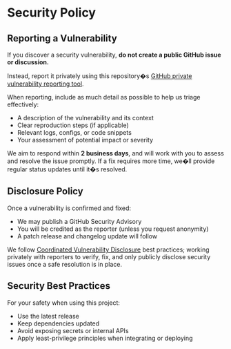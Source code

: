 ﻿# Security Policy

## Reporting a Vulnerability

If you discover a security vulnerability, **do not create a public GitHub issue or discussion.**

Instead, report it privately using this repository�s [GitHub private vulnerability reporting tool](https://github.com/soenneker/soenneker.cloudflare.attributes.require/security/advisories/new).

When reporting, include as much detail as possible to help us triage effectively:
- A description of the vulnerability and its context
- Clear reproduction steps (if applicable)
- Relevant logs, configs, or code snippets
- Your assessment of potential impact or severity

We aim to respond within **2 business days**, and will work with you to assess and resolve the issue promptly. If a fix requires more time, we�ll provide regular status updates until it�s resolved.

## Disclosure Policy

Once a vulnerability is confirmed and fixed:
- We may publish a GitHub Security Advisory
- You will be credited as the reporter (unless you request anonymity)
- A patch release and changelog update will follow

We follow [Coordinated Vulnerability Disclosure](https://vuls.cert.org/confluence/display/CVD) best practices; working privately with reporters to verify, fix, and only publicly disclose security issues once a safe resolution is in place.

## Security Best Practices

For your safety when using this project:
- Use the latest release
- Keep dependencies updated
- Avoid exposing secrets or internal APIs
- Apply least-privilege principles when integrating or deploying

